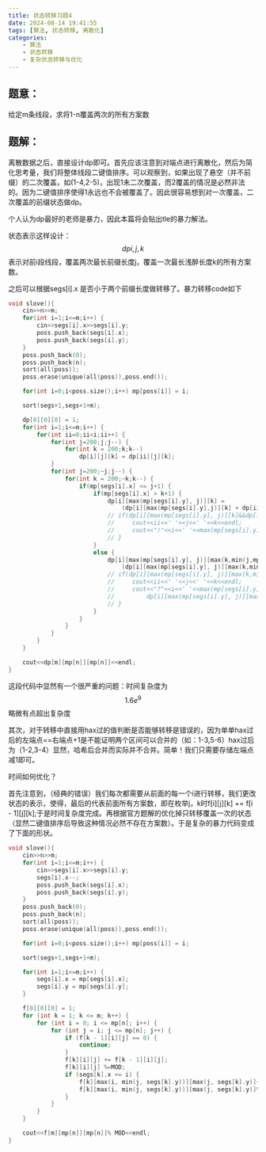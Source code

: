 ```yaml
---
title: 状态转移习题4
date: 2024-08-14 19:41:55
tags: [算法, 状态转移, 离散化]
categories: 
	- 算法
	- 状态转移
	- 复杂状态转移与优化
---
```

## 题意：

给定m条线段，求将1-n覆盖两次的所有方案数

<!--more-->

## 题解：

离散数据之后，直接设计dp即可。首先应该注意到对端点进行离散化，然后为简化思考量，我们将整体线段二键值排序。可以观察到，如果出现了悬空（并不前缀）的二次覆盖，如(1-4,2-5)，出现1未二次覆盖，而2覆盖的情况是必然非法的。因为二键值排序使得1永远也不会被覆盖了。因此很容易想到对一次覆盖，二次覆盖的前缀状态做dp。

个人认为dp最好的老师是暴力，因此本篇将会贴出tle的暴力解法。

状态表示这样设计：$$dpi,j,k$$表示对前i段线段，覆盖两次最长前缀长度j，覆盖一次最长浅醉长度k的所有方案数。

之后可以根据segs[i].x 是否小于两个前缀长度做转移了。暴力转移code如下

```cpp
void slove(){
    cin>>n>>m;
    for(int i=1;i<=m;i++) {
        cin>>segs[i].x>>segs[i].y;
        poss.push_back(segs[i].x);
        poss.push_back(segs[i].y);
    }
    poss.push_back(0);
    poss.push_back(n);
    sort(all(poss));
    poss.erase(unique(all(poss)),poss.end());

    for(int i=0;i<poss.size();i++) mp[poss[i]] = i;

    sort(segs+1,segs+1+m);

    dp[0][0][0] = 1;
    for(int i=1;i<=m;i++) {
        for(int ii=0;ii<i;ii++) {
            for(int j=200;j;j--) {
                for(int k = 200;k;k--)
                    dp[i][j][k] = dp[ii][j][k];
            }
            for(int j=200;~j;j--) {
                for(int k = 200;~k;k--) {
                    if(mp[segs[i].x] <= j+1) {
                        if(mp[segs[i].x] > k+1) {
                            dp[i][max(mp[segs[i].y], j)][k] =
                                (dp[i][max(mp[segs[i].y],j)][k] + dp[ii][j][k]) % MOD;
                            // if(dp[i][max(mp[segs[i].y], j)][k]&&dp[ii][j][k]) {
                            //     cout<<ii<<' '<<j<<' '<<k<<endl;
                            //     cout<<"!"<<i<<' '<<max(mp[segs[i].y], j)<<' '<<k<<' '<<dp[i][max(mp[segs[i].y], j)][k]<<nline;
                            // }
                        }
                        else {
                            dp[i][max(mp[segs[i].y], j)][max(k,min(j,mp[segs[i].y]))] =
                                (dp[i][max(mp[segs[i].y], j)][max(k,min(j,mp[segs[i].y]))] + dp[ii][j][k]) % MOD;
                            // if(dp[i][max(mp[segs[i].y], j)][max(k,min(j,mp[segs[i].y]))]&&dp[ii][j][k]) {
                            //     cout<<ii<<' '<<j<<' '<<k<<endl;
                            //     cout<<"?"<<i<<' '<<max(mp[segs[i].y], j)<<' '<<max(k,min(j,mp[segs[i].y]))<<' '<<
                            //         dp[i][max(mp[segs[i].y], j)][max(k,min(j,mp[segs[i].y]))]<<nline;
                            // }
                        }
                    }
                }
            }
        }
    }

    cout<<dp[m][mp[n]][mp[n]]<<endl;
}
```

这段代码中显然有一个很严重的问题：时间复杂度为$$1.6e^{9}$$略微有点超出复杂度

其次，对于转移中直接用hax过的值判断是否能够转移是错误的，因为单单hax过后的左端点==右端点+1是不能证明两个区间可以合并的（如：1-3,5-6）hax过后为（1-2,3-4）显然，哈希后合并而实际并不合并。简单！我们只需要存储左端点减1即可。

时间如何优化？

首先注意到，（经典的错误）我们每次都需要从前面的每一个i进行转移，我们更改状态的表示，使得，最后的代表前面所有方案数，即在枚举j，k时f\[i]\[j][k] += f\[i - 1]\[j][k];于是时间复杂度完成。再根据官方题解的优化掉只转移覆盖一次的状态（显然二键值排序后导致这种情况必然不存在方案数）。于是复杂的暴力代码变成了下面的形状。

```cpp
void slove(){
    cin>>n>>m;
    for(int i=1;i<=m;i++) {
        cin>>segs[i].x>>segs[i].y;
        segs[i].x--;
        poss.push_back(segs[i].x);
        poss.push_back(segs[i].y);
    }
    poss.push_back(0);
    poss.push_back(n);
    sort(all(poss));
    poss.erase(unique(all(poss)),poss.end());

    for(int i=0;i<poss.size();i++) mp[poss[i]] = i;

    sort(segs+1,segs+1+m);

    for(int i=1;i<=m;i++) {
        segs[i].x = mp[segs[i].x];
        segs[i].y = mp[segs[i].y];
    }

    f[0][0][0] = 1;
    for (int k = 1; k <= m; k++) {
        for (int i = 0; i <= mp[n]; i++) {
            for (int j = i; j <= mp[n]; j++) {
                if (f[k - 1][i][j] == 0) {
                    continue;
                }
                f[k][i][j] += f[k - 1][i][j];
                f[k][i][j] %=MOD;
                if (segs[k].x <= i) {
                    f[k][max(i, min(j, segs[k].y))][max(j, segs[k].y)]+=f[k - 1][i][j];
                    f[k][max(i, min(j, segs[k].y))][max(j, segs[k].y)]%=MOD;
                }
            }
        }
    }

    cout<<f[m][mp[n]][mp[n]]% MOD<<endl;
}
```
